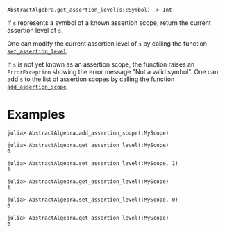 ```
AbstractAlgebra.get_assertion_level(s::Symbol) -> Int
```

If `s` represents a symbol of a known assertion scope, return the current assertion level of `s`.

One can modify the current assertion level of `s` by calling the function [`set_assertion_level`](@ref).

If `s` is not yet known as an assertion scope, the function raises an `ErrorException` showing the error message "Not a valid symbol". One can add `s` to the list of assertion scopes by calling the function [`add_assertion_scope`](@ref).

# Examples

```jldoctest
julia> AbstractAlgebra.add_assertion_scope(:MyScope)

julia> AbstractAlgebra.get_assertion_level(:MyScope)
0

julia> AbstractAlgebra.set_assertion_level(:MyScope, 1)
1

julia> AbstractAlgebra.get_assertion_level(:MyScope)
1

julia> AbstractAlgebra.set_assertion_level(:MyScope, 0)
0

julia> AbstractAlgebra.get_assertion_level(:MyScope)
0
```
